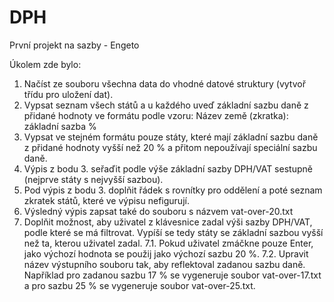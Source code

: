 # DPH
První projekt na sazby - Engeto

Úkolem zde bylo: 
1. Načíst ze souboru všechna data do vhodné datové struktury (vytvoř třídu pro uložení dat).
2. Vypsat seznam všech států a u každého uveď základní sazbu daně z přidané hodnoty ve formátu podle vzoru: Název země (zkratka): základní sazba %
3. Vypsat ve stejném formátu pouze státy, které mají základní sazbu daně z přidané hodnoty vyšší než 20 % a přitom nepoužívají speciální sazbu daně.
4. Výpis z bodu 3. seřaďit podle výše základní sazby DPH/VAT sestupně (nejprve státy s nejvyšší sazbou).
5. Pod výpis z bodu 3. doplňit řádek s rovnítky pro oddělení a poté seznam zkratek států, které ve výpisu nefigurují.
6. Výsledný výpis zapsat také do souboru s názvem vat-over-20.txt
7. Doplňit možnost, aby uživatel z klávesnice zadal výši sazby DPH/VAT, podle které se má filtrovat. Vypíší se tedy státy se základní sazbou vyšší než ta, kterou uživatel zadal. 
  7.1. Pokud uživatel zmáčkne pouze Enter, jako výchozí hodnota se použij jako výchozí sazbu 20 %.
  7.2. Upravit název výstupního souboru tak, aby reflektoval zadanou sazbu daně. Například pro zadanou sazbu 17 % se vygeneruje soubor vat-over-17.txt a pro sazbu 25 % se vygeneruje soubor vat-over-25.txt.
